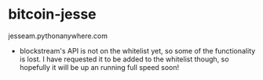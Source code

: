 # bitcoin-jesse
jesseam.pythonanywhere.com 
* blockstream's API is not on the whitelist yet, so some of the functionality is lost. I have requested it to be added to the whitelist though, so hopefully it will be up an running full speed soon!
